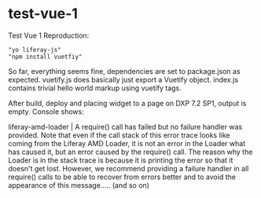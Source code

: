 # test-vue-1

Test Vue 1
Reproduction:

    "yo liferay-js"
    "npm install vuetfiy"

So far, everything seems fine, dependencies are set to package.json as expected. vuetify.js does basically just export a Vuetify object.
index.js contains trivial hello world markup using vuetify tags.

After build, deploy and placing widget to a page on DXP 7.2 SP1, output is empty. Console shows:

liferay-amd-loader | A require() call has failed but no failure handler was provided. Note that even if the call stack of this error trace looks like coming from the Liferay AMD Loader, it is not an error in the Loader what has caused it, but an error caused by the require() call. The reason why the Loader is in the stack trace is because it is printing the error so that it doesn't get lost. However, we recommend providing a failure handler in all require() calls to be able to recover from errors better and to avoid the appearance of this message..... (and so on)

